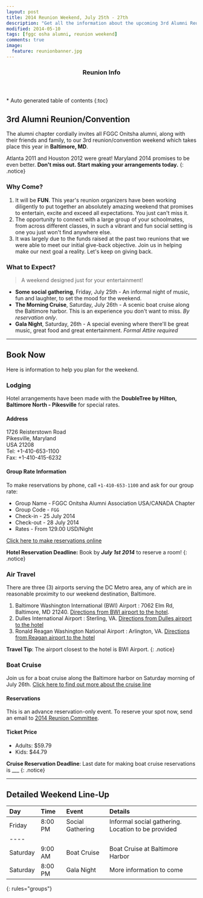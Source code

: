 ```yaml
---
layout: post
title: 2014 Reunion Weekend, July 25th - 27th
description: "Get all the information about the upcoming 3rd Alumni Reunion Weekend."
modified: 2014-05-10
tags: [fggc osha alumni, reunion weekend]
comments: true
image:
  feature: reunionbanner.jpg
---
```


<section id="table-of-contents" class="toc">
  <header>
    <h3>Reunion Info</h3>
  </header>
<div id="drawer" markdown="1">
*  Auto generated table of contents
{:toc}
</div>
</section><!-- /#table-of-contents -->

## 3rd Alumni Reunion/Convention 

The alumni chapter cordially invites all FGGC Onitsha alumni, along with their friends and family, to our 3rd reunion/convention weekend which takes place this year in **Baltimore, MD**. 

Atlanta 2011 and Houston 2012 were great! Maryland 2014 promises to be even better. **Don't miss out. Start making your arrangements today.**
{: .notice}


### Why Come?

1. It will be **FUN**. This year's reunion organizers have been working diligently to put together an absolutely amazing weekend that promises to entertain, excite and exceed all expectations. You just can't miss it.
2. The opportunity to connect with a large group of your schoolmates, from across different classes, in such a vibrant and fun social setting is one you just won't find anywhere else.
3. It was largely due to the funds raised at the past two reunions that we were able to meet our initial give-back objective. Join us in helping make our next goal a reality. Let's keep on giving back.

### What to Expect?

> A weekend designed just for your entertainment!

* **Some social gathering**, Friday, July 25th - An informal night of music, fun and laughter, to set the mood for the weekend. 
* **The Morning Cruise**, Saturday, July 26th - A scenic boat cruise along the Baltimore harbor. This is an experience you don't want to miss. *By reservation only*. 
* **Gala Night**, Saturday, 26th - A special evening where there'll be great music, great food and great entertainment. *Formal Attire required*

---

## Book Now

Here is  information to help you plan for the weekend.

### Lodging

Hotel arrangements have been made with the **DoubleTree by Hilton, Baltimore North - Pikesville** for special rates.

#### Address
1726 Reisterstown Road  
Pikesville, Maryland  
USA 21208  
Tel: +1-410-653-1100  
Fax: +1-410-415-6232  

#### Group Rate Information
To make reservations by phone, call `+1-410-653-1100` and ask for our group rate: 
 
* Group Name - FGGC Onitsha Alumni Association USA/CANADA Chapter
* Group Code -  `FGG`  
* Check-in -  25 July 2014  
* Check-out -  28 July 2014  
* Rates - From 129.00 USD/Night

[Click here to make reservations online](http://doubletree.hilton.com/en/dt/groups/personalized/P/PIKDTDT-FGG-20140725/index.jhtml?WT.mc_id=POG")

**Hotel Reservation Deadline:** Book by **_July 1st 2014_** to reserve a room!
{: .notice}

### Air Travel

There are three (3) airports serving the DC Metro area, any of which are in reasonable proximity to our weekend destination, Baltimore.  

1. Baltimore Washington International (BWI) Airport : 7062 Elm Rd, Baltimore, MD 21240. [Directions from BWI airport to the hotel]("https://maps.google.com/maps/ms?hl=en&ie=UTF8&msa=0&msid=114377042409989613060.000448f340caff862f70f&ll=39.192884,-76.674614&spn=0.12772,0.219727&z=12&iwloc=000448f36ff880887a391&source=embed").   
2. Dulles International Airport : Sterling, VA. [Directions from Dulles airport to the hotel]("https://maps.google.com/maps/ms?hl=en&ie=UTF8&msa=0&msid=114377042409989613060.000448f340caff862f70f&ll=39.192884,-76.674614&spn=0.12772,0.219727&z=12&iwloc=000448f36ff880887a391&source=embed") 
3. Ronald Reagan Washington National Airport : Arlington, VA. [Directions from Reagan airport to the hotel]("https://maps.google.com/maps/ms?hl=en&ie=UTF8&msa=0&msid=114377042409989613060.000448f340caff862f70f&ll=39.192884,-76.674614&spn=0.12772,0.219727&z=12&iwloc=000448f36ff880887a391&source=embed")   

**Travel Tip**: The airport closest to the hotel is BWI Airport. 
{: .notice} 

### Boat Cruise 

Join us for a boat cruise along the Baltimore harbor on Saturday morning of July 26th. [Click here to find out more about the cruise line]("http://www.spiritcruisesbaltimore.com/Baltimore/ship")

#### Reservations

This is an advance reservation-only event. To reserve your spot now, send an email to [2014 Reunion Committee](mailto:maryland2014@fggconitsha.com).

#### Ticket Price
* Adults: $59.79  
* Kids: $44.79   

**Cruise Reservation Deadline**: Last date for making boat cruise reservations is ___
{: .notice}

---

## Detailed Weekend Line-Up

| Day | Time | Event | Details |
|:--------|:--------|:-------|:--------|
| Friday | 8:00 PM     | Social Gathering    | Informal social gathering. Location to be provided    |
|----
| Saturday | 9:00 AM  | Boat Cruise | Boat Cruise at Baltimore Harbor   |
| Saturday | 8:00 PM  | Gala Night  | More information to come   |
{: rules="groups"}
